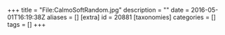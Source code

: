 +++
title = "File:CalmoSoftRandom.jpg"
description = ""
date = 2016-05-01T16:19:38Z
aliases = []
[extra]
id = 20881
[taxonomies]
categories = []
tags = []
+++


